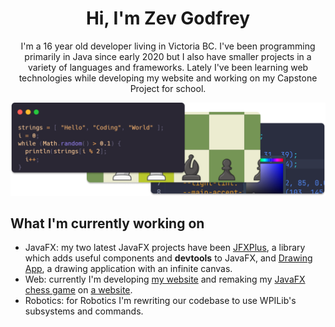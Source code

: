 <h1 align="center">Hi, I'm Zev Godfrey</h1>

<p align="center">I'm a 16 year old developer living in Victoria BC. I've been programming primarily in Java since early 2020 but I also have smaller projects in a variety of languages and frameworks. Lately I've been learning web technologies while developing my website and working on my Capstone Project for school.</p>

[![Projects](./projects-preview.png)](https://www.zevg.ca/projects)

## What I'm currently working on

- JavaFX: my two latest JavaFX projects have been [JFXPlus](https://github.com/Zev-G/JFXPlus), a library which adds useful components and **devtools** to JavaFX, and [Drawing App](https://github.com/Zev-G/Drawing-App), a drawing application with an infinite canvas.
- Web: currently I'm developing [my website](https://www.zevg.ca) and remaking my [JavaFX chess game](https://github.com/Zev-G/Chess) on [a website](https://www.zevg.ca/chess).
- Robotics: for Robotics I'm rewriting our codebase to use WPILib's subsystems and commands.

